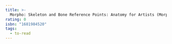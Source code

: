 ```yaml
---
title: >-
  Morpho: Skeleton and Bone Reference Points: Anatomy for Artists (Morpho: Anatomy for Artists, 3)
rating: 0
isbn: "1681984520"
tags:
  - to-read
---
```


